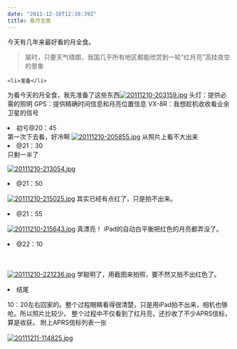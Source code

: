 ```yaml
---
date: "2011-12-10T12:38:39Z"
title: 看月全食
---
```


今天有几年来最好看的月全食。

<blockquote>届时，只要天气晴朗，我国几乎所有地区都能欣赏到一轮“红月亮”高挂夜空的景象</blockquote>

	<li>准备</li>

为看今天的月全食，我先准备了这些东西<a href="http://yangl1996.1x.biz/wp-content/uploads/2011/12/20111210-203159.jpg"><img src="http://yangl1996.1x.biz/wp-content/uploads/2011/12/20111210-203159.jpg" alt="20111210-203159.jpg" class="alignnone size-full" /></a>
头灯：提供必需的照明
GPS：提供精确时间信息和月亮位置信息
VX-8R：我想趁机收收看业余卫星的信号
	<li>初亏@20：45</li>
第一次下去看，好冷啊
<a href="http://yangl1996.1x.biz/wp-content/uploads/2011/12/20111210-205855.jpg"><img src="http://yangl1996.1x.biz/wp-content/uploads/2011/12/20111210-205855.jpg" alt="20111210-205855.jpg" class="alignnone size-full" /></a>
从照片上看不大出来
	<li>@21：30</li>
只剩一半了

<a href="http://yangl1996.1x.biz/wp-content/uploads/2011/12/20111210-213054.jpg"><img src="http://yangl1996.1x.biz/wp-content/uploads/2011/12/20111210-213054.jpg" alt="20111210-213054.jpg" class="alignnone size-full" /></a>
	<li>@21：50</li>

<a href="http://yangl1996.1x.biz/wp-content/uploads/2011/12/20111210-215025.jpg"><img src="http://yangl1996.1x.biz/wp-content/uploads/2011/12/20111210-215025.jpg" alt="20111210-215025.jpg" class="alignnone size-full" /></a>
其实已经有点红了，只是拍不出来。
	<li>@21：55</li>

<a href="http://yangl1996.1x.biz/wp-content/uploads/2011/12/20111210-215643.jpg"><img src="http://yangl1996.1x.biz/wp-content/uploads/2011/12/20111210-215643.jpg" alt="20111210-215643.jpg" class="alignnone size-full" /></a>
真漂亮！
iPad的自动白平衡把红色的月亮都弄没了。
	<li>@22：10</li>

<br /><br /><a href="http://yangl1996.1x.biz/wp-content/uploads/2011/12/20111210-221236.jpg"><img src="http://yangl1996.1x.biz/wp-content/uploads/2011/12/20111210-221236.jpg" alt="20111210-221236.jpg" class="alignnone size-full" /></a>
学聪明了，用截图来拍照，要不然又拍不出红色了。
	<li>结尾</li>

10：20左右回家的。整个过程眼睛看得很清楚，只是用iPad拍不出来，相机也够呛。所以照片比较少。
整个过程中不仅看到了红月亮，还抄收了不少APRS信标，算是收获。
附上APRS信标列表一张<br /><br /><a href="http://yangl1996.1x.biz/wp-content/uploads/2011/12/20111211-114825.jpg"><img src="http://yangl1996.1x.biz/wp-content/uploads/2011/12/20111211-114825.jpg" alt="20111211-114825.jpg" class="alignnone size-full" /></a>